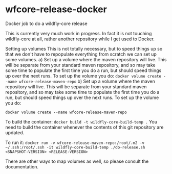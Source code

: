 # wfcore-release-docker
Docker job to do a wildfly-core release

This is currently very much work in progress. In fact it is not touching wildfly-core at all, rather another repository while I get used to Docker.

Setting up volumes
This is not totally necessary, but to speed things up so that we don't have to repopulate everything from scratch we can set up some volumes.
a) Set up a volume where the maven repository will live. This will be separate from your standard maven repository, and so may take some time to populate the first time you do a run, but should speed things up over the next runs. To set up the volume you do:
	```docker volume create --name wfcore-release-maven-repo```
b) Set up a volume where the maven repository will live. This will be separate from your standard maven repository, and so may take some time to populate the first time you do a run, but should speed things up over the next runs. To set up the volume you do:


```docker volume create --name wfcore-release-maven-repo```

To build the container:
	`docker build -t wildfly-core-build-temp .`
You need to build the container whenever the contents of this git repository are updated.

To run it:
	`docker run -v wfcore-release-maven-repo:/root/.m2 -v ~/.ssh:/root/.ssh -it wildfly-core-build-temp ./do-release.sh <SNAPSHOT-VERSION> <RELEASE-VERSION>`

There are other ways to map volumes as well, so please consult the documentation.
